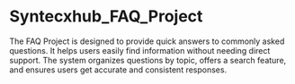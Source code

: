 # Syntecxhub_FAQ_Project
The FAQ Project is designed to provide quick answers to commonly asked questions. It helps users easily find information without needing direct support. The system organizes questions by topic, offers a search feature, and ensures users get accurate and consistent responses.
